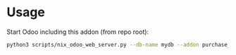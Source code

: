 # Usage

Start Odoo including this addon (from repo root):

```bash
python3 scripts/nix_odoo_web_server.py --db-name mydb --addon purchase_warn_message
```
